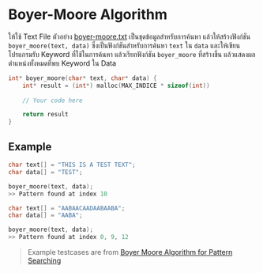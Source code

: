 # Boyer-Moore Algorithm
ให้ใช้ Text File ตัวอย่าง [boyer-moore.txt](boyer-moore.txt) เป็นชุดข้อมูลสำหรับการค้นหา แล้วให้สร้างฟังก์ชัน `boyer_moore(text, data)` ซึ่งเป็นฟังก์ชันสำหรับการค้นหา `text` ใน `data` และให้เขียนโปรแกรมรับ Keyword ที่ใช้ในการค้นหา แล้วเรียกฟังก์ชัน `boyer_moore` ที่สร้างขึ้น แล้วแสดงผลตำแหน่งทั้งหมดที่พบ Keyword ใน Data

```c
int* boyer_moore(char* text, char* data) {
    int* result = (int*) malloc(MAX_INDICE * sizeof(int))
    
    // Your code here

    return result
}
```

## Example
```c
char text[] = "THIS IS A TEST TEXT";
char data[] = "TEST";

boyer_moore(text, data);
>> Pattern found at index 10
```

```c
char text[] = "AABAACAADAABAABA";
char data[] = "AABA";

boyer_moore(text, data);
>> Pattern found at index 0, 9, 12
```

> Example testcases are from [Boyer Moore Algorithm for Pattern Searching](https://www.geeksforgeeks.org/boyer-moore-algorithm-for-pattern-searching/)

